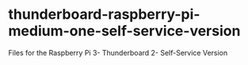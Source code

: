 # thunderboard-raspberry-pi-medium-one-self-service-version
Files for the Raspberry Pi 3- Thunderboard 2- Self-Service Version
